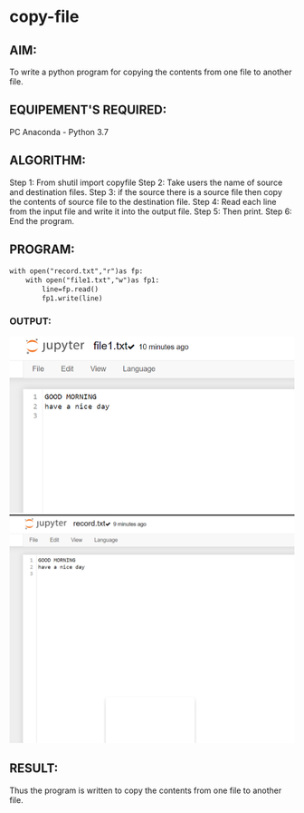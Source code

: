 # copy-file
## AIM:
To write a python program for copying the contents from one file to another file.
## EQUIPEMENT'S REQUIRED: 
PC
Anaconda - Python 3.7
## ALGORITHM: 
Step 1:
From shutil import copyfile
Step 2:
Take users the name of source and destination files.
Step 3:
if the source there is a source file then copy the contents of source file to the destination
file.
Step 4:
Read each line from the input file and write it into the output file.
Step 5:
Then print.
Step 6:
End the program.

## PROGRAM:
```
with open("record.txt","r")as fp:
    with open("file1.txt","w")as fp1:
        line=fp.read()
        fp1.write(line)
```

### OUTPUT:
![output1](./fileoutput.png)
![output2](./recordoutput.png)



## RESULT:
Thus the program is written to copy the contents from one file to another file.